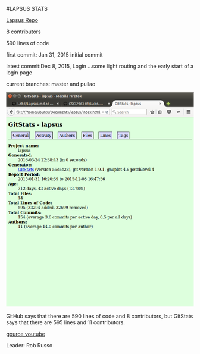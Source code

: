#LAPSUS STATS

[Lapsus Repo](https://github.com/rickrizzo/lapsus)

8 contributors

590 lines of code

first commit:  Jan 31, 2015 initial commit

latest commit:Dec 8, 2015, Login  …some light routing and the early start of a login page

current branches: master and pullao

![Gitstats](https://github.com/harrij15/Lab6/blob/master/gitstatslapsus.png)

GitHub says that there are 590 lines of code and 8 contributors, but GitStats says that there are 595 lines and 11 contributors.

[gource youtube](https://www.youtube.com/watch?v=EOCIfrZfAVo&feature=youtu.be)

Leader: Rob Russo
